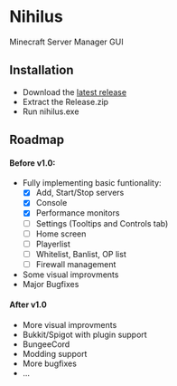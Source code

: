 # Nihilus
Minecraft Server Manager GUI

## Installation
- Download the [latest release](https://github.com/ChristianKern97/nihilus/releases)
- Extract the Release.zip
- Run nihilus.exe

## Roadmap
#### Before v1.0:
 - Fully implementing basic funtionality:
   - [x] Add, Start/Stop servers
   - [x] Console
   - [x] Performance monitors
   - [ ] Settings (Tooltips and Controls tab)
   - [ ] Home screen
   - [ ] Playerlist
   - [ ] Whitelist, Banlist, OP list
   - [ ] Firewall management
 - Some visual improvments
 - Major Bugfixes
 
#### After v1.0
 - More visual improvments
 - Bukkit/Spigot with plugin support
 - BungeeCord
 - Modding support
 - More bugfixes
 - ...
